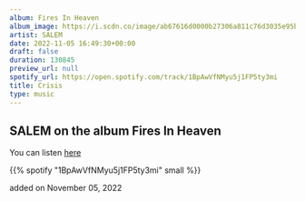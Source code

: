 ```yaml
---
album: Fires In Heaven
album_image: https://i.scdn.co/image/ab67616d0000b27306a811c76d3035e95b56d506
artist: SALEM
date: 2022-11-05 16:49:30+00:00
draft: false
duration: 130845
preview_url: null
spotify_url: https://open.spotify.com/track/1BpAwVfNMyu5j1FP5ty3mi
title: Crisis
type: music
---
```



## SALEM on the album Fires In Heaven

You can listen [here](https://open.spotify.com/track/1BpAwVfNMyu5j1FP5ty3mi)

{{% spotify "1BpAwVfNMyu5j1FP5ty3mi" small %}}

added on November 05, 2022